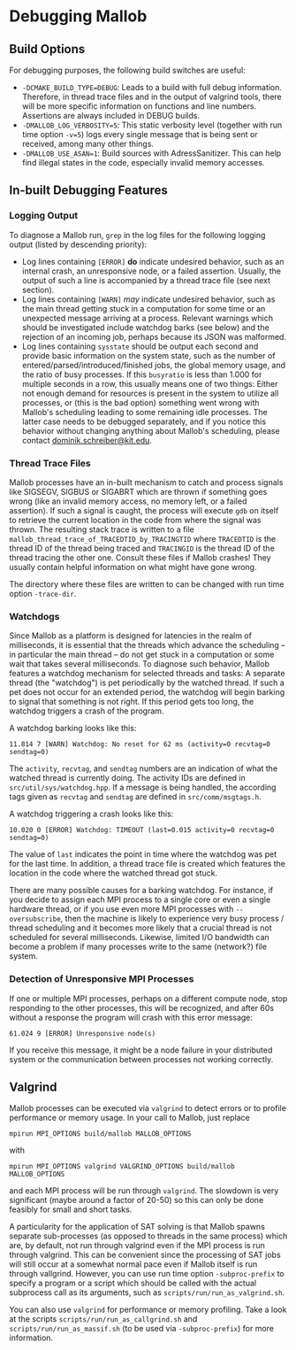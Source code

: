 
# Debugging Mallob

## Build Options

For debugging purposes, the following build switches are useful:

* `-DCMAKE_BUILD_TYPE=DEBUG`: Leads to a build with full debug information. Therefore, in thread trace files and in the output of valgrind tools, there will be more specific information on functions and line numbers. Assertions are always included in DEBUG builds.
* `-DMALLOB_LOG_VERBOSITY=5`: This static verbosity level (together with run time option `-v=5`) logs every single message that is being sent or received, among many other things.
* `-DMALLOB_USE_ASAN=1`: Build sources with AdressSanitizer. This can help find illegal states in the code, especially invalid memory accesses.

## In-built Debugging Features

### Logging Output

To diagnose a Mallob run, `grep` in the log files for the following logging output (listed by descending priority):

* Log lines containing `[ERROR]` **do** indicate undesired behavior, such as an internal crash, an unresponsive node, or a failed assertion. Usually, the output of such a line is accompanied by a thread trace file (see next section).
* Log lines containing `[WARN]` _may_ indicate undesired behavior, such as the main thread getting stuck in a computation for some time or an unexpected message arriving at a process. Relevant warnings which should be investigated include watchdog barks (see below) and the rejection of an incoming job, perhaps because its JSON was malformed.
* Log lines containing `sysstate` should be output each second and provide basic information on the system state, such as the number of entered/parsed/introduced/finished jobs, the global memory usage, and the ratio of busy processes. If this `busyratio` is less than 1.000 for multiple seconds in a row, this usually means one of two things: Either not enough demand for resources is present in the system to utilize all processes, or (this is the bad option) something went wrong with Mallob's scheduling leading to some remaining idle processes. The latter case needs to be debugged separately, and if you notice this behavior without changing anything about Mallob's scheduling, please contact <dominik.schreiber@kit.edu>.

### Thread Trace Files

Mallob processes have an in-built mechanism to catch and process signals like SIGSEGV, SIGBUS or SIGABRT which are thrown if something goes wrong (like an invalid memory access, no memory left, or a failed assertion). If such a signal is caught, the process will execute `gdb` on itself to retrieve the current location in the code from where the signal was thrown. The resulting stack trace is written to a file `mallob_thread_trace_of_TRACEDTID_by_TRACINGTID` where `TRACEDTID` is the thread ID of the thread being traced and `TRACINGID` is the thread ID of the thread tracing the other one. Consult these files if Mallob crashes! They usually contain helpful information on what might have gone wrong.

The directory where these files are written to can be changed with run time option `-trace-dir`.

### Watchdogs

Since Mallob as a platform is designed for latencies in the realm of milliseconds, it is essential that the threads which advance the scheduling – in particular the main thread – do not get stuck in a computation or some wait that takes several milliseconds. To diagnose such behavior, Mallob features a watchdog mechanism for selected threads and tasks: A separate thread (the "watchdog") is pet periodically by the watched thread. If such a pet does not occur for an extended period, the watchdog will begin barking to signal that something is not right. If this period gets too long, the watchdog triggers a crash of the program. 

A watchdog barking looks like this:

    11.814 7 [WARN] Watchdog: No reset for 62 ms (activity=0 recvtag=0 sendtag=0)

The `activity`, `recvtag`, and `sendtag` numbers are an indication of what the watched thread is currently doing. The activity IDs are defined in `src/util/sys/watchdog.hpp`. If a message is being handled, the according tags given as `recvtag` and `sendtag` are defined in `src/comm/msgtags.h`.

A watchdog triggering a crash looks like this:

    10.020 0 [ERROR] Watchdog: TIMEOUT (last=0.015 activity=0 recvtag=0 sendtag=0)

The value of `last` indicates the point in time where the watchdog was pet for the last time. In addition, a thread trace file is created which features the location in the code where the watched thread got stuck.

There are many possible causes for a barking watchdog. For instance, if you decide to assign each MPI process to a single core or even a single hardware thread, or if you use even more MPI processes with ``--oversubscribe``, then the machine is likely to experience very busy process / thread scheduling and it becomes more likely that a crucial thread is not scheduled for several milliseconds. Likewise, limited I/O bandwidth can become a problem if many processes write to the same (network?) file system.

### Detection of Unresponsive MPI Processes

If one or multiple MPI processes, perhaps on a different compute node, stop responding to the other processes, this will be recognized, and after 60s without a response the program will crash with this error message:

    61.024 9 [ERROR] Unresponsive node(s)

If you receive this message, it might be a node failure in your distributed system or the communication between processes not working correctly.

## Valgrind

Mallob processes can be executed via `valgrind` to detect errors or to profile performance or memory usage. In your call to Mallob, just replace 

    mpirun MPI_OPTIONS build/mallob MALLOB_OPTIONS

with

    mpirun MPI_OPTIONS valgrind VALGRIND_OPTIONS build/mallob MALLOB_OPTIONS

and each MPI process will be run through `valgrind`. The slowdown is very significant (maybe around a factor of 20-50) so this can only be done feasibly for small and short tasks.

A particularity for the application of SAT solving is that Mallob spawns separate sub-processes (as opposed to threads in the same process) which are, by default, not run through valgrind even if the MPI process is run through valgrind. This can be convenient since the processing of SAT jobs will still occur at a somewhat normal pace even if Mallob itself is run through vallgrind. However, you can use run time option `-subproc-prefix` to specify a program or a script which should be called with the actual subprocess call as its arguments, such as `scripts/run/run_as_valgrind.sh`.

You can also use `valgrind` for performance or memory profiling. Take a look at the scripts `scripts/run/run_as_callgrind.sh` and `scripts/run/run_as_massif.sh` (to be used via `-subproc-prefix`) for more information.
